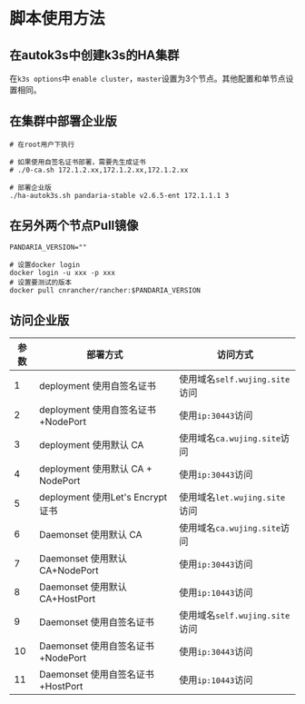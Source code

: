 # 脚本使用方法

## 在autok3s中创建k3s的HA集群

在`k3s options`中 `enable cluster`，`master`设置为3个节点。其他配置和单节点设置相同。

## 在集群中部署企业版
```
# 在root用户下执行

# 如果使用自签名证书部署，需要先生成证书
# ./0-ca.sh 172.1.2.xx,172.1.2.xx,172.1.2.xx

# 部署企业版
./ha-autok3s.sh pandaria-stable v2.6.5-ent 172.1.1.1 3

```

## 在另外两个节点Pull镜像
```
PANDARIA_VERSION=""

# 设置docker login
docker login -u xxx -p xxx
# 设置要测试的版本
docker pull cnrancher/rancher:$PANDARIA_VERSION

```

## 访问企业版

参数 | 部署方式 | 访问方式
---|---|---
1 | deployment 使用自签名证书 | 使用域名`self.wujing.site`访问
2 | deployment 使用自签名证书+NodePort | 使用`ip:30443`访问
3 | deployment 使用默认 CA | 使用域名`ca.wujing.site`访问
4 | deployment 使用默认 CA + NodePort | 使用`ip:30443`访问
5 | deployment 使用Let's Encrypt证书| 使用域名`let.wujing.site`访问
6 | Daemonset 使用默认 CA | 使用域名`ca.wujing.site`访问
7 | Daemonset 使用默认 CA+NodePort |  使用`ip:30443`访问
8 | Daemonset 使用默认 CA+HostPort |  使用`ip:10443`访问
9 | Daemonset 使用自签名证书 | 使用域名`self.wujing.site`访问
10 | Daemonset 使用自签名证书+NodePort |  使用`ip:30443`访问
11 | Daemonset 使用自签名证书+HostPort |  使用`ip:10443`访问
